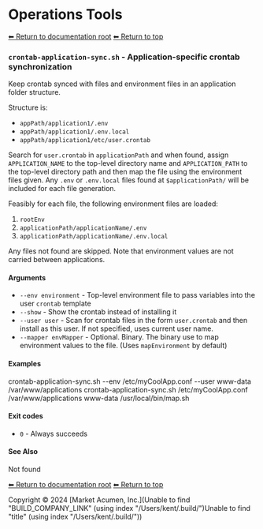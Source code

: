 # Operations Tools

[⬅ Return to documentation root](index.md)
[⬅ Return to top](../index.md)


### `crontab-application-sync.sh` - Application-specific crontab synchronization

Keep crontab synced with files and environment files in an application folder structure.

Structure is:

- `appPath/application1/.env`
- `appPath/application1/.env.local`
- `appPath/application1/etc/user.crontab`

Search for `user.crontab` in `applicationPath` and when found, assign `APPLICATION_NAME` to the top-level directory name
and `APPLICATION_PATH` to the top-level directory path and then map the file using the environment files given.
Any `.env` or `.env.local` files found at `$applicationPath/` will be included for each file generation.

Feasibly for each file, the following environment files are loaded:

1. `rootEnv`
2. `applicationPath/applicationName/.env`
3. `applicationPath/applicationName/.env.local`

Any files not found are skipped. Note that environment values are not carried between applications.

#### Arguments

- `--env environment` - Top-level environment file to pass variables into the user `crontab` template
- `--show` - Show the crontab instead of installing it
- `--user user` - Scan for crontab files in the form `user.crontab` and then install as this user. If not specified, uses current user name.
- `--mapper envMapper` - Optional. Binary. The binary use to map environment values to the file. (Uses `mapEnvironment` by default)

#### Examples

crontab-application-sync.sh --env /etc/myCoolApp.conf --user www-data /var/www/applications
    crontab-application-sync.sh /etc/myCoolApp.conf /var/www/applications www-data /usr/local/bin/map.sh

#### Exit codes

- `0` - Always succeeds

#### See Also

Not found

[⬅ Return to documentation root](index.md)
[⬅ Return to top](../index.md)

Copyright &copy; 2024 [Market Acumen, Inc.](Unable to find "BUILD_COMPANY_LINK" (using index "/Users/kent/.build/")Unable to find "title" (using index "/Users/kent/.build/"))
